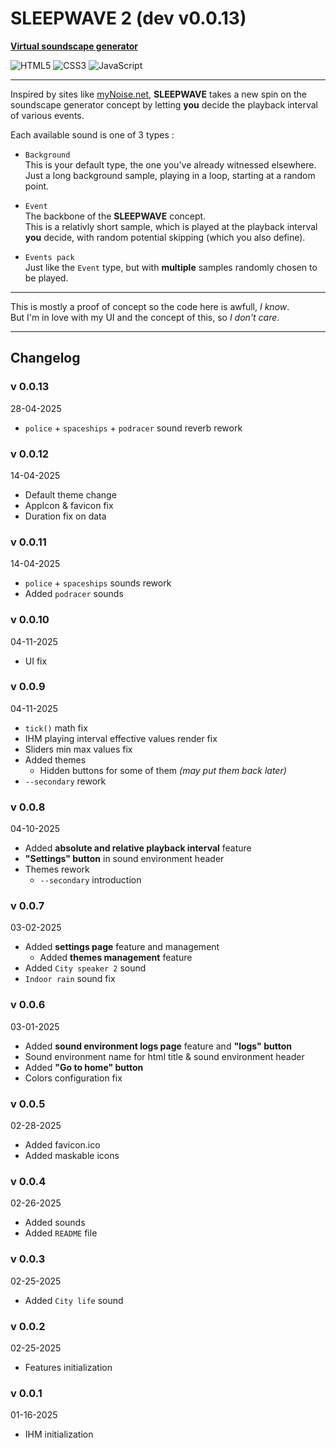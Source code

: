 # SLEEPWAVE 2 (dev v0.0.13)

**[Virtual soundscape generator](https://laz-r.github.io/sleepwave-2-dev/)**

![HTML5](https://img.shields.io/badge/html5-%23E34F26.svg?style=for-the-badge&logo=html5&logoColor=white)
![CSS3](https://img.shields.io/badge/css3-%231572B6.svg?style=for-the-badge&logo=css3&logoColor=white)
![JavaScript](https://img.shields.io/badge/javascript-%23323330.svg?style=for-the-badge&logo=javascript&logoColor=%23F7DF1E)  

---

Inspired by sites like [myNoise.net](https://mynoise.net/), **SLEEPWAVE** takes a new spin on the soundscape generator concept by letting **you** decide the playback interval of various events.  

Each available sound is one of 3 types :

- `Background`  
This is your default type, the one you've already witnessed elsewhere. Just a long background sample, playing in a loop, starting at a random point.  

- `Event`  
The backbone of the **SLEEPWAVE** concept.  
This is a relativly short sample, which is played at the playback interval **you** decide, with random potential skipping (which you also define).  

- `Events pack`  
Just like the `Event` type, but with **multiple** samples randomly chosen to be played.  

---

This is mostly a proof of concept so the code here is awfull, *I know*.  
But I'm in love with my UI and the concept of this, so *I don't care*.

---

## Changelog

### v 0.0.13
28-04-2025
  - `police` + `spaceships` + `podracer` sound reverb rework

### v 0.0.12
14-04-2025
  - Default theme change
  - AppIcon & favicon fix
  - Duration fix on data

### v 0.0.11
14-04-2025
  - `police` + `spaceships` sounds rework
  - Added `podracer` sounds

### v 0.0.10
04-11-2025
- UI fix
### v 0.0.9
04-11-2025
- `tick()` math fix
- IHM playing interval effective values render fix
- Sliders min max values fix
- Added themes
  - Hidden buttons for some of them *(may put them back later)*
- `--secondary` rework
### v 0.0.8
04-10-2025
- Added **absolute and relative playback interval** feature
- **"Settings" button** in sound environment header
- Themes rework
  - `--secondary` introduction
### v 0.0.7
03-02-2025
- Added **settings page** feature and management
  - Added **themes management** feature
- Added `City speaker 2` sound
- `Indoor rain` sound fix
### v 0.0.6
03-01-2025
- Added **sound environment logs page** feature and **"logs" button**
- Sound environment name for html title & sound environment header
- Added **"Go to home" button**
- Colors configuration fix
### v 0.0.5
02-28-2025
- Added favicon.ico
- Added maskable icons
### v 0.0.4
02-26-2025
- Added sounds
- Added `README` file
### v 0.0.3
02-25-2025
- Added `City life` sound
### v 0.0.2
02-25-2025
- Features initialization
### v 0.0.1
01-16-2025
- IHM initialization